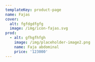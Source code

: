 ```yaml
---
templateKey: product-page
name: Fajas
cover:
  alt: fgfdgdfgfg
  image: /img/icon-fajas.svg
prod:
  - alt: gfhgfhfgh
    image: /img/placeholder-image2.png
    name: Faja abdominal
    price: '123000'
---
```


